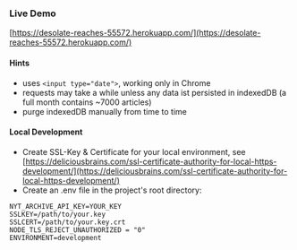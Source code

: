 ### Live Demo
[https://desolate-reaches-55572.herokuapp.com/](https://desolate-reaches-55572.herokuapp.com/)

#### Hints

* uses `<input type="date">`, working only in Chrome
* requests may take a while unless any data ist persisted in indexedDB (a full month contains ~7000 articles)
* purge indexedDB manually from time to time

#### Local Development

- Create SSL-Key & Certificate for your local environment, see [https://deliciousbrains.com/ssl-certificate-authority-for-local-https-development/](https://deliciousbrains.com/ssl-certificate-authority-for-local-https-development/) 
- Create an .env file in the project's root directory:

```
NYT_ARCHIVE_API_KEY=YOUR_KEY
SSLKEY=/path/to/your.key
SSLCERT=/path/to/your.key.crt
NODE_TLS_REJECT_UNAUTHORIZED = "0"
ENVIRONMENT=development
```